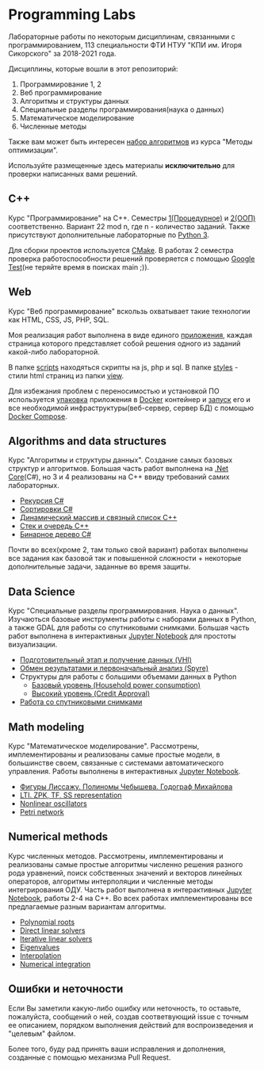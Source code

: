 # Programming Labs

Лабораторные работы по некоторым дисциплинам, связанными с программированием, 113 специальности ФТИ НТУУ "КПИ им. Игоря Сикорского" за 2018-2021 года.

Дисциплины, которые вошли в этот репозиторий:
1. Программирование 1, 2
2. Веб программирование
3. Алгоритмы и структуры данных
4. Специальные разделы программирования(наука о данных)
5. Математическое моделирование
6. Численные методы

Также вам может быть интересен [набор алгоритмов](https://github.com/ShkalikovOleh/OptAlg) из курса "Методы оптимизации".

Используйте размещенные здесь материалы **исключительно** для проверки написанных вами решений.

## C++
Курс "Программирование" на C++. Семестры
[1(Процедурное)](https://github.com/ShkalikovOleh/Programming-Labs/tree/master/C%2B%2B/part%201) и
[2(ООП)](https://github.com/ShkalikovOleh/Programming-Labs/tree/master/C%2B%2B/part%202) соответственно. Вариант 22 mod n, где n - количество заданий. Также присутствуют дополнительные лабораторные по [Python 3](https://github.com/ShkalikovOleh/Programming-Labs/tree/master/C%2B%2B/part%201/LabsADD).

Для сборки проектов используется [CMake](https://cmake.org/). В работах 2 семестра проверка работоспособности решений проверяется с помощью [Google Test](https://github.com/google/googletest)(не теряйте время в поисках main ;)).

## Web
Курс "Веб программирование" вскользь охватывает такие технологии как HTML, CSS, JS, PHP, SQL.

Моя реализация работ выполнена в виде единого [приложения](https://github.com/ShkalikovOleh/Programming-Labs/tree/master/Web/app), каждая страница которого представляет собой решения одного из заданий какой-либо лабораторной.

В папке [scripts](https://github.com/ShkalikovOleh/Programming-Labs/tree/master/Web/app/scripts) находяться скрипты на js, php и sql.
В папке [styles](https://github.com/ShkalikovOleh/Programming-Labs/tree/master/Web/app/) - стили html страниц из папки [view](https://github.com/ShkalikovOleh/Programming-Labs/tree/master/Web/app/view).

Для избежания проблем с переносимостью и установкой ПО используется [упаковка](https://github.com/ShkalikovOleh/Programming-Labs/blob/master/Web/host/Dockerfile) приложения в [Docker](https://www.docker.com/) контейнер и [запуск](https://github.com/ShkalikovOleh/Programming-Labs/blob/master/Web/docker-compose.yml) его и все необходимой инфраструктуры(веб-сервер, сервер БД) с помощью
[Docker Compose](https://docs.docker.com/compose/).

## Algorithms and data structures

Курс "Алгоритмы и структуры данных". Создание самых базовых структур и алгоритмов. Большая часть работ выполнена на [.Net Core](https://dotnet.microsoft.com/download)(C#), но 3 и 4 реализованы на C++ ввиду требований самих лабораторных.

- [Рекурсия C#](https://github.com/ShkalikovOleh/Programming-Labs/tree/master/Algorithms%20and%20data%20structures/Recursion)
- [Сортировки C#](https://github.com/ShkalikovOleh/Programming-Labs/tree/master/Algorithms%20and%20data%20structures/Sort%20algorithms)
- [Динамический массив и связный список C++](https://github.com/ShkalikovOleh/Programming-Labs/tree/master/Algorithms%20and%20data%20structures/List%20and%20array)
- [Стек и очередь C++](https://github.com/ShkalikovOleh/Programming-Labs/tree/master/Algorithms%20and%20data%20structures/Stack%20and%20queue)
- [Бинарное дерево C#](https://github.com/ShkalikovOleh/Programming-Labs/tree/master/Algorithms%20and%20data%20structures/Tree)

Почти во всех(кроме 2, там только свой вариант) работах выполнены все задания как базовой так и повышенной сложности + некоторые дополнительные задачи, заданные во время защиты.

## Data Science

Курс "Специальные разделы программирования. Наука о данных". Изучаються базовые инструменты работы с наборами данных в Python, а также GDAL для работы со спутниковыми снимками. Большая часть работ выполнена в интерактивных
[Jupyter Notebook](https://jupyter.org/) для простоты визуализации.

- [Подготовительный этап и получение данных (VHI)](https://github.com/ShkalikovOleh/Programming-Labs/blob/master/Data%20Science/VHI%20Index/VHI%20Index.ipynb)
- [Обмен результатами и первоначальный анализ (Spyre)](https://github.com/ShkalikovOleh/Programming-Labs/tree/master/Data%20Science/NOAA%20Web%20Portal)
- Структуры для работы с большими объемами данных в Python
  - [Базовый уровень (Household power consumption)](https://github.com/ShkalikovOleh/Programming-Labs/tree/master/Data%20Science/Household%20power%20consumption)
  - [Высокий уровень (Credit Approval)](https://github.com/ShkalikovOleh/Programming-Labs/tree/master/Data%20Science/Credit%20Approval)
- [Работа со спутниковыми снимками](https://github.com/ShkalikovOleh/Programming-Labs/blob/master/Data%20Science/Satellite/Satellite.ipynb)

## Math modeling

Курс "Математическое моделирование". Рассмотрены, имплементированы и реализованы самые простые модели, в большинстве своем, связанные с системами автоматического управления. Работы выполнены в интерактивных [Jupyter Notebook](https://jupyter.org/).

- [Фигуры Лиссажу. Полиномы Чебышева. Годограф Михайлова](https://github.com/ShkalikovOleh/Programming-Labs/blob/master/Math%20modeling/Lab%201.ipynb)
- [LTI. ZPK, TF, SS representation](https://github.com/ShkalikovOleh/Programming-Labs/blob/master/Math%20modeling/Lab%202.ipynb)
- [Nonlinear oscillators](https://github.com/ShkalikovOleh/Programming-Labs/blob/master/Math%20modeling/Lab%203.ipynb)
- [Petri network](https://github.com/ShkalikovOleh/Programming-Labs/blob/master/Math%20modeling/Lab%204/report/report.pdf)

## Numerical methods

Курс численных методов. Рассмотрены, имплементированы и реализованы самые простые алгоритмы численно решения
разного рода уравнений, поиск собственных значений и векторов линейных операторов, алгоритмы интерполяции и численные методы интегрирования ОДУ. Часть работ выполнена в интерактивных [Jupyter Notebook](https://jupyter.org/), работы 2-4 на C++. Во всех работах имплементированы все предлагаемые разным вариантам алгоритмы.

- [Polynomial roots](https://github.com/ShkalikovOleh/Programming-Labs/blob/master/Numerical%20methods/Polynomial%20roots/report/report.pdf)
- [Direct linear solvers](https://github.com/ShkalikovOleh/Programming-Labs/blob/master/Numerical%20methods/Linear%20algebra%20methods/reports/direct/report.pdf)
- [Iterative linear solvers](https://github.com/ShkalikovOleh/Programming-Labs/blob/master/Numerical%20methods/Linear%20algebra%20methods/reports/iterative/report.pdf)
- [Eigenvalues](https://github.com/ShkalikovOleh/Programming-Labs/tree/master/Numerical%20methods/Linear%20algebra%20methods/reports/eigen/report.pdf)
- [Interpolation](https://github.com/ShkalikovOleh/Programming-Labs/blob/master/Numerical%20methods/Interpolation/Interpolation.ipynb)
- [Numerical integration](https://github.com/ShkalikovOleh/Programming-Labs/blob/master/Numerical%20methods/Numerical%20integration.ipynb)

## Ошибки и неточности
Если Вы заметили какую-либо ошибку или неточность, то оставьте, пожалуйста, сообщений о ней, создав соответвующий issue с точным ее описанием, порядком выполнения действий для воспроизведения и "целевым" файлом.

Более того, буду рад принять ваши исправления и дополнения, созданные с помощью механизма Pull Request.